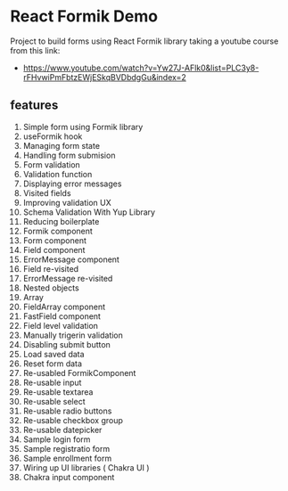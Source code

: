 # React Formik Demo

Project to build forms using React Formik library taking a youtube course from this link:

- https://www.youtube.com/watch?v=Yw27J-AFlk0&list=PLC3y8-rFHvwiPmFbtzEWjESkqBVDbdgGu&index=2

## features

1. Simple form using Formik library
2. useFormik hook
3. Managing form state
4. Handling form submision
5. Form validation
6. Validation function
7. Displaying error messages
8. Visited fields
9. Improving validation UX
10. Schema Validation With Yup Library
11. Reducing boilerplate
12. Formik component
13. Form component
14. Field component
15. ErrorMessage component
16. Field re-visited
17. ErrorMessage re-visited
18. Nested objects
19. Array
20. FieldArray component
21. FastField component
22. Field level validation
23. Manually trigerin validation 
24. Disabling submit button 
25. Load saved data
26. Reset form data
27. Re-usabled FormikComponent
28. Re-usable input
29. Re-usable textarea
30. Re-usable select
31. Re-usable radio buttons
32. Re-usable checkbox group
33. Re-usable datepicker
34. Sample login form
35. Sample registratio form
36. Sample enrollment form
37. Wiring up UI libraries ( Chakra UI )
38. Chakra input component
